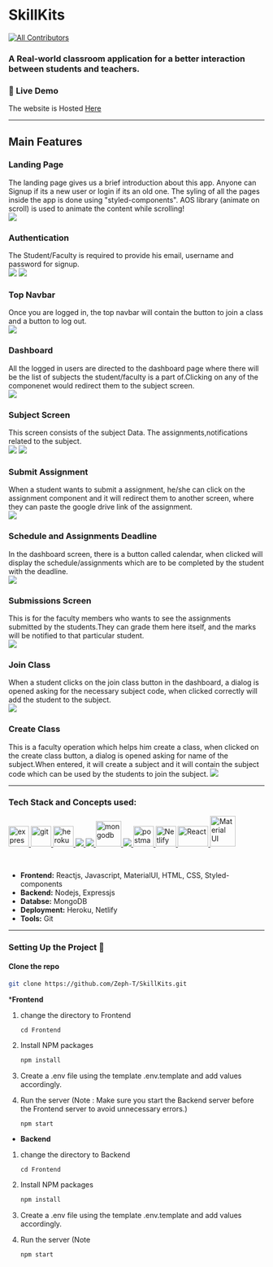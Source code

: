 # SkillKits
<!-- ALL-CONTRIBUTORS-BADGE:START - Do not remove or modify this section -->
[![All Contributors](https://img.shields.io/badge/all_contributors-2-orange.svg?style=flat-square)](#contributors-)
<!-- ALL-CONTRIBUTORS-BADGE:END -->
### A Real-world classroom application for a better interaction between students and teachers.

### 🔗 Live Demo

The website is Hosted [Here](https://skillkits.netlify.app/)

***
## Main Features
### Landing Page
The landing page gives us a brief introduction about this app. Anyone can Signup if its a new user or login if its an old one. The syling of all the pages inside the app is done using "styled-components". AOS library (animate on scroll) is used to animate the content while scrolling!
<br>
![](https://github.com/Zeph-T/SkillKits/blob/master/public/landing.png)

### Authentication
The Student/Faculty is required to provide his email, username and password for signup.
<br>
![](https://github.com/Zeph-T/SkillKits/blob/master/public/login.png)
![](https://github.com/Zeph-T/SkillKits/blob/master/public/signup.png)


### Top Navbar
Once you are logged in, the top navbar will contain the button to join a class and a button to log out.
<br>
![](https://github.com/Zeph-T/SkillKits/blob/master/public/navbar.png)

### Dashboard
All the logged in users are directed to the dashboard page where there will be the list of subjects the student/faculty is a part of.Clicking on any of the componenet would redirect them to the subject screen.
<br>
![](https://github.com/Zeph-T/SkillKits/blob/master/public/dashboard.png)

### Subject Screen
This screen consists of the subject Data. The assignments,notifications related to the subject.
<br>
![](https://github.com/Zeph-T/SkillKits/blob/master/public/subjectscreen.png)
![](https://github.com/Zeph-T/SkillKits/blob/master/public/subjectscreen2.png)


### Submit Assignment
When a student wants to submit a assignment, he/she can click on the assignment component and it will redirect them to another screen, where they can paste the google drive link of the assignment.
<br>
![](https://github.com/Zeph-T/SkillKits/blob/master/public/assignmentsubmit.png)

### Schedule and Assignments Deadline
In the dashboard screen, there is a button called calendar, when clicked will display the schedule/assignments which are to be completed by the student with the deadline.
<br>
![](https://github.com/Zeph-T/SkillKits/blob/master/public/schedule.png)

### Submissions Screen
This is for the faculty members who wants to see the assignments submitted by the students.They can grade them here itself, and the marks will be notified to that particular student.
<br>
![](https://github.com/Zeph-T/SkillKits/blob/master/public/submittedscreen.png)

### Join Class
When a student clicks on the join class button in the dashboard, a dialog is opened asking for the necessary subject code, when clicked correctly will add the student to the subject.
<br>
![](https://github.com/Zeph-T/SkillKits/blob/master/public/joinclass.png)

### Create Class
This is a faculty operation which helps him create a class, when clicked on the create class button, a dialog is opened asking for name of the subject.When entered, it will create a subject and it will contain the subject code which can be used by the students to join the subject.
![](https://github.com/Zeph-T/SkillKits/blob/master/public/createclass.png)

***
### Tech Stack and Concepts used:

<p align="left"> <a href="https://expressjs.com" target="_blank"> <img src="https://www.vectorlogo.zone/logos/expressjs/expressjs-ar21.svg" alt="express" height="40"/> </a> <a href="https://git-scm.com/" target="_blank"> <img src="https://www.vectorlogo.zone/logos/git-scm/git-scm-icon.svg" alt="git" width="40" height="40"/> </a> <a href="https://heroku.com" target="_blank"> <img src="https://www.vectorlogo.zone/logos/heroku/heroku-icon.svg" alt="heroku" width="40" height="40"/> </a> <a href="https://www.w3.org/html/" target="_blank"> <img src="https://img.icons8.com/color/48/000000/html-5.png"/> </a> <a href="https://developer.mozilla.org/en-US/docs/Web/JavaScript" target="_blank"> <img src="https://img.icons8.com/color/48/000000/javascript.png"/> </a> <a href="https://www.mongodb.com/" target="_blank"> <img src="https://www.vectorlogo.zone/logos/mongodb/mongodb-icon.svg" alt="mongodb" width="50" height="50"/> </a> <a href="https://nodejs.org" target="_blank"> <img src="https://img.icons8.com/color/48/000000/nodejs.png"/> </a> <a href="https://postman.com" target="_blank"> <img src="https://www.vectorlogo.zone/logos/getpostman/getpostman-icon.svg" alt="postman" width="40" height="40"/> </a> <a href="https://www.netlify.com" target="_blank"> <img src="https://www.netlify.com/img/press/logos/logomark.png" alt="Netlify" width="40" height="40"/> </a> <a href="https://reactjs.org/" target="_blank"> <img src="https://upload.wikimedia.org/wikipedia/commons/thumb/a/a7/React-icon.svg/1280px-React-icon.svg.png" alt="React" width="60" height="40"/>  <a href="https://material-ui.com" target="_blank"> <img src="https://material-ui.com/static/logo.png" alt="Material UI" width="50" height="60"/> </a></p>
<br>

* __Frontend:__ Reactjs, Javascript, MaterialUI, HTML, CSS, Styled-components
* __Backend:__  Nodejs, Expressjs
* __Databse:__ MongoDB
* __Deployment:__ Heroku, Netlify
* __Tools:__ Git

***

### Setting Up the Project 🔧


#### Clone the repo

   ```sh
   git clone https://github.com/Zeph-T/SkillKits.git
   ```
*__Frontend__
1. change the directory to Frontend
    ```
    cd Frontend
    ```
2. Install NPM packages

   ```sh
   npm install
   ```
3. Create a .env file using the template .env.template and add values accordingly.
4. Run the server (Note : Make sure you start the Backend server before the Frontend server to avoid unnecessary errors.)
   ```
   npm start 
   ```

* __Backend__
1. change the directory to Backend
    ```
    cd Frontend
    ```
2. Install NPM packages

   ```sh
   npm install
   ```
3. Create a .env file using the template .env.template and add values accordingly.
4. Run the server (Note
   ```
   npm start 
   ```
